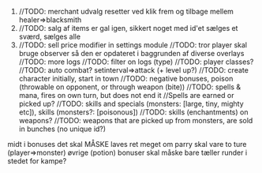 1. //TODO: merchant udvalg resetter ved klik frem og tilbage mellem healer=>blacksmith
2. //TODO: salg af items er gal igen, sikkert noget med id'et sælges et sværd, sælges alle
3. //TODO: sell price modifier in settings module
   //TODO: tror player skal bruge observer så den er opdateret i baggrunden af diverse overlays
   //TODO: more logs
   //TODO: filter on logs (type)
   //TODO: player classes?
   //TODO: auto combat? setinterval=>attack (+ level up?)
   //TODO: create character initially, start in town
   //TODO: negative bonuses, poison (throwable on opponent, or through weapon (bite))
   //TODO: spells & mana, fires on own turn, but does not end it
   //Spells are earned or picked up?
   //TODO: skills and specials (monsters: [large, tiny, mighty etc]), skills (monsters?: [poisonous])
   //TODO: skills (enchantments) on weapons?
   //TODO: weapons that are picked up from monsters, are sold in bunches (no unique id?)

midt i bonuses
det skal MÅSKE laves ret meget om
parry skal vare to ture (player=>monster)
øvrige (potion) bonuser skal måske bare tæller runder i stedet for kampe?
